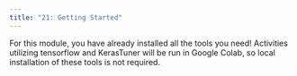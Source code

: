 ```yaml
---
title: "21: Getting Started"
---
```


<img style="display: none;" src="https://static.bc-edx.com/data/dl-1-2/m21/lms/img/banner.jpg" alt="lesson banner" />

For this module, you have already installed all the tools you need! Activities utilizing tensorflow and KerasTuner will be run in Google Colab, so local installation of these tools is not required.